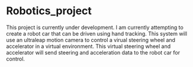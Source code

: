 # Robotics_project
 
This project is currently under development. I am currently attempting to create a robot car that can be driven using hand tracking. This system will use an ultraleap motion camera to control a virual steering wheel and accelerator in a virtual environment. This virtual steering wheel and accelerator will send steering and acceleration data to the robot car for control. 

